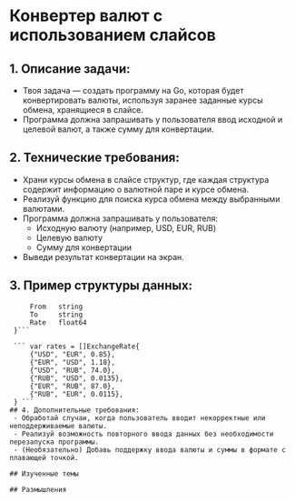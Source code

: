 # Конвертер валют с использованием слайсов

## 1. Описание задачи:
   - Твоя задача — создать программу на Go, которая будет конвертировать валюты, используя заранее заданные курсы обмена, хранящиеся в слайсе.
   - Программа должна запрашивать у пользователя ввод исходной и целевой валют, а также сумму для конвертации.

## 2. Технические требования:
   - Храни курсы обмена в слайсе структур, где каждая структура содержит информацию о валютной паре и курсе обмена.
   - Реализуй функцию для поиска курса обмена между выбранными валютами.
   - Программа должна запрашивать у пользователя:
     - Исходную валюту (например, USD, EUR, RUB)
     - Целевую валюту
     - Сумму для конвертации
   - Выведи результат конвертации на экран.
## 3. Пример структуры данных:
  ```    type ExchangeRate struct {
       From   string
       To     string
       Rate   float64
   }```

   ``` var rates = []ExchangeRate{
       {"USD", "EUR", 0.85},
       {"EUR", "USD", 1.18},
       {"USD", "RUB", 74.0},
       {"RUB", "USD", 0.0135},
       {"EUR", "RUB", 87.0},
       {"RUB", "EUR", 0.0115},
   } ```
## 4. Дополнительные требования:
   - Обработай случаи, когда пользователь вводит некорректные или неподдерживаемые валюты.
   - Реализуй возможность повторного ввода данных без необходимости перезапуска программы.
   - (Необязательно) Добавь поддержку ввода валюты и суммы в формате с плавающей точкой.

## Изученные темы

## Размышления
    

